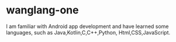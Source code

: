 # wanglang-one
I am familiar with Android app development and have learned some languages, such as Java,Kotlin,C,C++,Python, Html,CSS,JavaScript.
